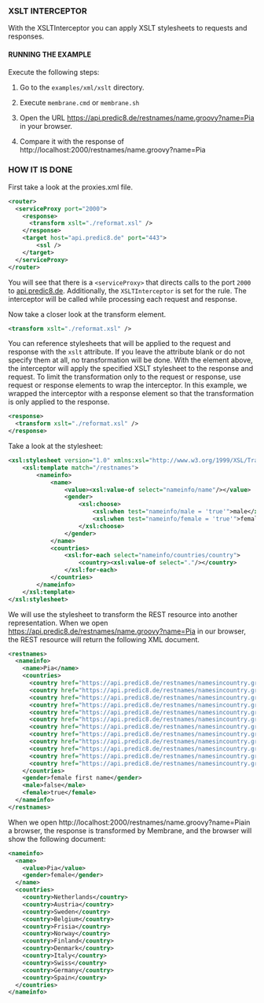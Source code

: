 ### XSLT INTERCEPTOR

With the XSLTInterceptor you can apply XSLT stylesheets to requests and responses.


#### RUNNING THE EXAMPLE

Execute the following steps:

1. Go to the `examples/xml/xslt` directory.

2. Execute `membrane.cmd` or `membrane.sh`

2. Open the URL https://api.predic8.de/restnames/name.groovy?name=Pia in your browser.

3. Compare it with the response of http://localhost:2000/restnames/name.groovy?name=Pia


### HOW IT IS DONE

First take a look at the proxies.xml file.

```xml
<router>
  <serviceProxy port="2000">
    <response>
      <transform xslt="./reformat.xsl" />
    </response>
    <target host="api.predic8.de" port="443">
        <ssl />
    </target>
  </serviceProxy>
</router>
```

You will see
that there is a `<serviceProxy>` that directs calls to the port `2000` to [api.predic8.de](https://api.predic8.de).
Additionally, the `XSLTInterceptor` is set for the rule.
The interceptor will be called while processing each request and response.

Now take a closer look at the transform element.

```xml
<transform xslt="./reformat.xsl" />
```

You can reference stylesheets that will be applied to the request and response with the `xslt` attribute.
If you leave the attribute blank or do not specify them at all, no transformation will be done.
With the element above, the interceptor will apply the specified XSLT stylesheet to the response and request. 
To limit the transformation only to the request or response, use request or response elements to wrap the interceptor.
In this example, we wrapped the interceptor with a response element
so that the transformation is only applied to the response. 

```xml
<response>
  <transform xslt="./reformat.xsl" />
</response>		
```

Take a look at the stylesheet:

```xml
<xsl:stylesheet version="1.0" xmlns:xsl="http://www.w3.org/1999/XSL/Transform">
	<xsl:template match="/restnames">
		<nameinfo>
			<name>
				<value><xsl:value-of select="nameinfo/name"/></value>
				<gender>
					<xsl:choose>
						<xsl:when test="nameinfo/male = 'true'">male</xsl:when>
						<xsl:when test="nameinfo/female = 'true'">female</xsl:when>
					</xsl:choose>
				</gender>
			</name>
			<countries>
				<xsl:for-each select="nameinfo/countries/country">
					<country><xsl:value-of select="."/></country>
				</xsl:for-each>
			</countries>
		</nameinfo>
	</xsl:template>
</xsl:stylesheet>
```
We will use the stylesheet to transform the REST resource into another representation.
When we open https://api.predic8.de/restnames/name.groovy?name=Pia in our browser,
the REST resource will return the following XML document. 

```xml
<restnames>
  <nameinfo>
    <name>Pia</name>
    <countries>
      <country href="https://api.predic8.de/restnames/namesincountry.groovy?country=Netherlands">Netherlands</country>
      <country href="https://api.predic8.de/restnames/namesincountry.groovy?country=Austria">Austria</country>
      <country href="https://api.predic8.de/restnames/namesincountry.groovy?country=Sweden">Sweden</country>
      <country href="https://api.predic8.de/restnames/namesincountry.groovy?country=Belgium">Belgium</country>
      <country href="https://api.predic8.de/restnames/namesincountry.groovy?country=Frisia">Frisia</country>
      <country href="https://api.predic8.de/restnames/namesincountry.groovy?country=Norway">Norway</country>
      <country href="https://api.predic8.de/restnames/namesincountry.groovy?country=Finland">Finland</country>
      <country href="https://api.predic8.de/restnames/namesincountry.groovy?country=Denmark">Denmark</country>
      <country href="https://api.predic8.de/restnames/namesincountry.groovy?country=Italy">Italy</country>
      <country href="https://api.predic8.de/restnames/namesincountry.groovy?country=Swiss">Swiss</country>
      <country href="https://api.predic8.de/restnames/namesincountry.groovy?country=Germany">Germany</country>
      <country href="https://api.predic8.de/restnames/namesincountry.groovy?country=Spain">Spain</country>
    </countries>
    <gender>female first name</gender>
    <male>false</male>
    <female>true</female>
  </nameinfo>
</restnames>
```

When we open http://localhost:2000/restnames/name.groovy?name=Piain a browser, the response is transformed by Membrane,
and the browser will show the following document:

```xml
<nameinfo>
  <name>
    <value>Pia</value>
    <gender>female</gender>
  </name>
  <countries>
    <country>Netherlands</country>
    <country>Austria</country>
    <country>Sweden</country>
    <country>Belgium</country>
    <country>Frisia</country>
    <country>Norway</country>
    <country>Finland</country>
    <country>Denmark</country>
    <country>Italy</country>
    <country>Swiss</country>
    <country>Germany</country>
    <country>Spain</country>
  </countries>
</nameinfo>
```